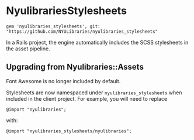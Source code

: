 # NyulibrariesStylesheets

```
gem 'nyulibraries_stylesheets', git: "https://github.com/NYULibraries/nyulibraries_stylesheets"
```

In a Rails project, the engine automatically includes the SCSS stylesheets in the asset pipeline.

## Upgrading from Nyulibraries::Assets

Font Awesome is no longer included by default.

Stylesheets are now namespaced under `nyulibraries_stylesheets` when included in the client project. For example, you will need to replace

```
@import "nyulibraries";
```

with:

```
@import "nyulibraries_stylesheets/nyulibraries";
```
